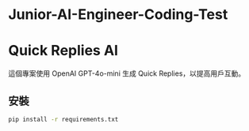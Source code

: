 # Junior-AI-Engineer-Coding-Test

# Quick Replies AI

這個專案使用 OpenAI GPT-4o-mini 生成 Quick Replies，以提高用戶互動。

## 安裝
```bash
pip install -r requirements.txt

